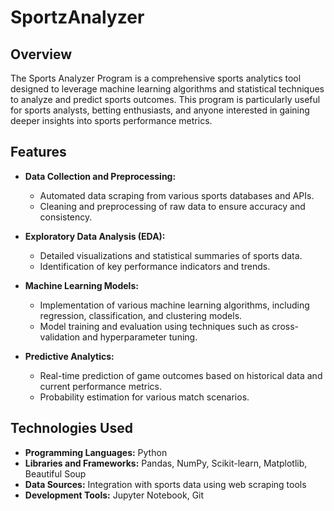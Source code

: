 # SportzAnalyzer

## Overview

The Sports Analyzer Program is a comprehensive sports analytics tool designed to leverage machine learning algorithms and statistical techniques to analyze and predict sports outcomes. This program is particularly useful for sports analysts, betting enthusiasts, and anyone interested in gaining deeper insights into sports performance metrics.

## Features

- **Data Collection and Preprocessing:**
  - Automated data scraping from various sports databases and APIs.
  - Cleaning and preprocessing of raw data to ensure accuracy and consistency.

- **Exploratory Data Analysis (EDA):**
  - Detailed visualizations and statistical summaries of sports data.
  - Identification of key performance indicators and trends.

- **Machine Learning Models:**
  - Implementation of various machine learning algorithms, including regression, classification, and clustering models.
  - Model training and evaluation using techniques such as cross-validation and hyperparameter tuning.

- **Predictive Analytics:**
  - Real-time prediction of game outcomes based on historical data and current performance metrics.
  - Probability estimation for various match scenarios.


## Technologies Used

- **Programming Languages:** Python
- **Libraries and Frameworks:** Pandas, NumPy, Scikit-learn, Matplotlib, Beautiful Soup
- **Data Sources:** Integration with sports data using web scraping tools
- **Development Tools:** Jupyter Notebook, Git
